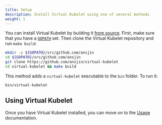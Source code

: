```yaml
---
title: Setup
description: Install Virtual Kubelet using one of several methods
weight: 1
---
```


You can install Virtual Kubelet by building it [from source](#source). First, make sure that you have a [`GOPATH`](https://github.com/golang/go/wiki/GOPATH) set. Then clone the Virtual Kubelet repository and run `make build`:

```bash
mkdir -p ${GOPATH}/src/github.com/ansjin
cd ${GOPATH}/src/github.com/ansjin
git clone https://github.com/ansjin/virtual-kubelet
cd virtual-kubelet && make build
```

This method adds a `virtual-kubelet` executable to the `bin` folder. To run it:

```bash
bin/virtual-kubelet
```

## Using Virtual Kubelet

Once you have Virtual Kubelet installed, you can move on to the [Usage](../usage) documentation.
